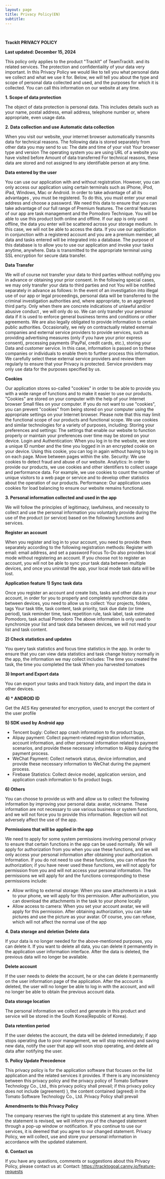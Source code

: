 ```yaml
---
layout: page
title: Privacy Policy(EN)
subtitle:
---
```

<br>


**TrackIt PRIVACY POLICY**

**Last updated: December 15, 2024**

This policy only applies to the product "TrackIt" of TeamTrackIt. and its related services.
The protection and confidentiality of your data very important. In this Privacy Policy we would like to tell you what personal data we collect and what we use it for. Below, we will tell you about the type and scope of personal data collected and used, and the purposes for which it is collected. You can call this information on our website at any time.

**1. Scope of data protection**

The object of data protection is personal data. This includes details such as your name, postal address, email address, telephone number or, where appropriate, even usage data.

**2. Data collection and use**
**Automatic data collection**

When you visit our website, your internet browser automatically transmits data for technical reasons. The following data is stored separately from other data you may send to us:
The date and time of your visit
Your browser type and version
The operating system you are using
URL of a website you have visited before
Amount of data transferred
For technical reasons, these data are stored and not assigned to any identifiable person at any time.

**Data entered by the user**

You can use our application with and without registration. However, you can only access our application using certain terminals such as iPhone, iPod, iPad, Windows, Mac or Android. In order to take advantage of all its advantages , you must be registered. To do this, you must enter your email address and choose a password. We need this data to ensure that you can take advantage of our full range of Premium features.
The central features of our app are task management and the Pomodoro Technique. You will be able to use this product both online and offline.
If our app is only used offline, the data you enter will be scattered across your storage medium. In this case, we will not be able to access the data.
If you use our application in conjunction with a registered account and you are a premium member, all data and tasks entered will be integrated into a database. The purpose of this database is to allow you to use our application and invoke your tasks anytime, anywhere. Data is transmitted to the appropriate terminal using SSL encryption for secure data transfer.

**Data Transfer**

We will of course not transfer your data to third parties without notifying you in advance or obtaining your prior consent. In the following special cases, we may only transfer your data to third parties and not You will be notified separately in advance as follows:
In the event of an investigation into illegal use of our app or legal proceedings, personal data will be transferred to the criminal investigation authorities and, where appropriate, to an aggrieved third party. Only when there are concrete indications of unlawful and/or abusive conduct , we will only do so. We can only transfer your personal data if it is used to enforce general business terms and conditions or other agreements. We are also legally obligated to provide information to certain public authorities.
Occasionally, we rely on contractually related external companies and external service providers to provide services, such as providing advertising measures (only if you have your prior express consent), processing payments (PayPal, credit cards, etc.), storing your Data and customer service. In this case, information is passed on to these companies or individuals to enable them to further process this information. We carefully select these external service providers and review them regularly to ensure that your Privacy is protected. Service providers may only use data for the purposes specified by us.

**Cookies**

Our application stores so-called "cookies" in order to be able to provide you with a wide range of functions and to make it easier to use our products. "Cookies" are stored on your computer with the help of your Internet browser Small files on your computer. If you do not want to use "cookies", you can prevent "cookies" from being stored on your computer using the appropriate settings on your Internet browser. Please note that this may limit the functional scope of our products and functional scope.
We use cookies and similar technologies for a variety of purposes, including:
Storing your preferences and settings: The settings that enable our website to function properly or maintain your preferences over time may be stored on your device.
Login and Authentication: When you log in to the website, we store a unique ID number and the time you logged in in an encrypted cookie on your device. Using this cookie, you can log in again without having to log in on each page. Move between pages within the site.
Security: We use cookies to detect fraud and abuse of our website.
Analytics: In order to provide our products, we use cookies and other identifiers to collect usage and performance data. For example, we use cookies to count the number of unique visitors to a web page or service and to develop other statistics about the operation of our products.
Performance: Our application uses cookies for load balancing to ensure our website remains functional.

**3. Personal information collected and used in the app**

We will follow the principles of legitimacy, lawfulness, and necessity to collect and use the personal information you voluntarily provide during the use of the product (or service) based on the following functions and services.

**Register an account**

When you register and log in to your account, you need to provide them separately according to the following registration methods:
Register with email: email address, and set a password
Focus To-Do also provides local mode without registering an account. If you choose not to register an account, you will not be able to sync your task data between multiple devices, and once you uninstall the app, your local mode task data will be lost.

**Application feature**
**1) Sync task data**

Once you register an account and create lists, tasks and other data in your account, in order for you to properly and completely synchronize data between devices, you need to allow us to collect:
Your projects, folders, tags
Your task title, task content, task priority, task due date (or time period), task reminder time, task repetition rule, task label, task estimated Pomodoro, task actual Pomodoro
The above information is only used to synchronize your list and task data between devices, we will not read your list and task content.

**2) Check statistics and updates**

You query task statistics and focus time statistics in the app. In order to ensure that you can view data statistics and task change history normally in the app, the information we may collect includes:
The time you created the task, the time you completed the task
When you harvested tomatoes

**3) Import and Export data**

You can export your tasks and track history data, and import the data in other devices.

**4) * ANDROID ID**

Get the AES Key generated for encryption, used to encrypt the content of the user profile

**5) SDK used by Android app**

* Tencent bugly: Collect app crash information to fix product bugs.
* Alipay payment: Collect payment-related registration information, account information, and other personal information related to payment scenarios, and provide these necessary information to Alipay during the payment process.
* WeChat Payment: Collect network status, device information, and provide these necessary information to WeChat during the payment process.
* Firebase Statistics: Collect device model, application version, and application crash information to fix product bugs.

**6) Others**

You can choose to provide us with and allow us to collect the following information by improving your personal data: avatar, nickname. These information are not necessary to use various business or system functions, and we will not force you to provide this information. Rejection will not adversely affect the use of the app.

**Permissions that will be applied in the app**

We need to apply for some system permissions involving personal privacy to ensure that certain functions in the app can be used normally. We will apply for authorization from you when you use these functions, and we will only access your personal information after obtaining your authorization. Information. If you do not need to use these functions, you can refuse the authorization; if you have never used these functions, we will not apply for permission from you and will not access your personal information.
The permissions we will apply for and the functions corresponding to these permissions include:
* Allow writing to external storage: When you save attachments in a task to your phone, we will apply for this permission. After authorization, you can download the attachments in the task to your phone locally
* Allow access to camera: When you set your account avatar, we will apply for this permission. After obtaining authorization, you can take pictures and use the picture as your avatar. Of course, you can refuse, which will not affect the normal use of the app

**4. Data storage and deletion**
**Delete data**

If your data is no longer needed for the above-mentioned purposes, you can delete it. If you want to delete all data, you can delete it permanently in the application user information interface. After the data is deleted, the previous data will no longer be available.

**Delete account**

If the user needs to delete the account, he or she can delete it permanently on the user information page of the application. After the account is deleted, the user will no longer be able to log in with the account, and will no longer be able to obtain the previous account data.

**Data storage location**

The personal information we collect and generate in this product and service will be stored in the South Korea(Republic of Korea).

**Data retention period**

If the user deletes the account, the data will be deleted immediately; if app stops operating due to poor management, we will stop receiving and saving new data, notify the user that app will soon stop operating, and delete all data after notifying the user.

**5. Policy Update**
**Precedence**

This privacy policy is for the application software that focuses on the list application and the related services it provides. If there is any inconsistency between this privacy policy and the privacy policy of Tomato Software Technology Co., Ltd., this privacy policy shall prevail; if this privacy policy does not include (agreement) ), the content contained (agreed) in the Tomato Software Technology Co., Ltd. Privacy Policy shall prevail

**Amendments to this Privacy Policy**

The company reserves the right to update this statement at any time. When the statement is revised, we will inform you of the changed statement through a pop-up window or notification. If you continue to use our services, it is deemed that you agree to our changed statement. Privacy Policy, we will collect, use and store your personal information in accordance with the updated statement.

**6. Contact us**

If you have any questions, comments or suggestions about this Privacy Policy, please contact us at:
Contact: https://tracktogoal.canny.io/feature-requests
